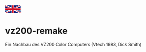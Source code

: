 [![change to english version](images/en.png)](en/README.md)

# vz200-remake
Ein Nachbau des VZ200 Color Computers (Vtech 1983, Dick Smith)
